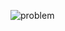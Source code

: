 ![problem](https://github.com/sathiiii/codeBase/blob/master/codeBase/moraXtreme%20Past%20Problems/moraXtreme4.0/Tony%20Shark/problem.jpg)
